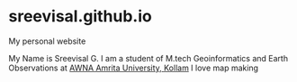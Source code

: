 # sreevisal.github.io
My personal website

My Name is Sreevisal G. I am a student of M.tech Geoinformatics and Earth Observations at [AWNA Amrita University, Kollam](https://www.amrita.edu/center/awna/)
I love map making